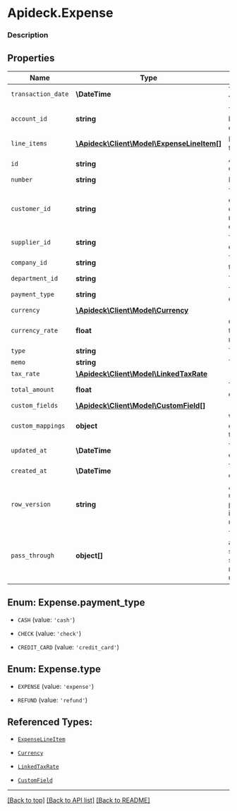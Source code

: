 # Apideck.Expense

### Description

## Properties
Name | Type | Description | Notes
------------ | ------------- | ------------- | -------------
`transaction_date` | **\DateTime** | The date of the transaction - YYYY:MM::DDThh:mm:ss.sTZD | 
`account_id` | **string** | The unique identifier for the ledger account that this expense should be credited to. | 
`line_items` | [**\Apideck\Client\Model\ExpenseLineItem[]**](ExpenseLineItem.md) | Expense line items linked to this expense. | 
`id` | **string** | A unique identifier for an object. | [optional] 
`number` | **string** | Number. | [optional] 
`customer_id` | **string** | The ID of the customer this entity is linked to. Used for expenses that should be marked as billable to customers. | [optional] 
`supplier_id` | **string** | The ID of the supplier this entity is linked to. | [optional] 
`company_id` | **string** | The company or subsidiary id the transaction belongs to | [optional] 
`department_id` | **string** | The ID of the department | [optional] 
`payment_type` | **string** | The type of payment for the expense. | [optional] 
`currency` | [**\Apideck\Client\Model\Currency**](Currency.md) |  | [optional] 
`currency_rate` | **float** | Currency Exchange Rate at the time entity was recorded/generated. | [optional] 
`type` | **string** | The type of expense. | [optional] 
`memo` | **string** | The memo of the expense. | [optional] 
`tax_rate` | [**\Apideck\Client\Model\LinkedTaxRate**](LinkedTaxRate.md) |  | [optional] 
`total_amount` | **float** | The total amount of the expense line item. | [optional] 
`custom_fields` | [**\Apideck\Client\Model\CustomField[]**](CustomField.md) |  | [optional] 
`custom_mappings` | **object** | When custom mappings are configured on the resource, the result is included here. | [optional] 
`updated_at` | **\DateTime** | The date and time when the object was last updated. | [optional] 
`created_at` | **\DateTime** | The date and time when the object was created. | [optional] 
`row_version` | **string** | A binary value used to detect updates to a object and prevent data conflicts. It is incremented each time an update is made to the object. | [optional] 
`pass_through` | **object[]** | The pass_through property allows passing service-specific, custom data or structured modifications in request body when creating or updating resources. | [optional] 





<a name="PAYMENT_TYPE"></a>
## Enum: Expense.payment_type


* `CASH` (value: `'cash'`)

* `CHECK` (value: `'check'`)

* `CREDIT_CARD` (value: `'credit_card'`)




<a name="TYPE"></a>
## Enum: Expense.type


* `EXPENSE` (value: `'expense'`)

* `REFUND` (value: `'refund'`)




## Referenced Types:


* [`ExpenseLineItem`](ExpenseLineItem.md)







* [`Currency`](Currency.md)



* [`LinkedTaxRate`](LinkedTaxRate.md)

* [`CustomField`](CustomField.md)






---

[[Back to top]](#) [[Back to API list]](../../../../README.md#documentation-for-api-endpoints) [[Back to README]](../../../../README.md)


